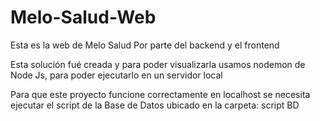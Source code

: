 # Melo-Salud-Web
Esta es la web de Melo Salud Por parte del backend y el frontend

Esta solución fué creada y para poder visualizarla usamos nodemon de Node Js, para poder ejecutarlo en un servidor local

Para que este proyecto funcione correctamente en localhost se necesita ejecutar el script de la Base de Datos ubicado en la carpeta: script BD
